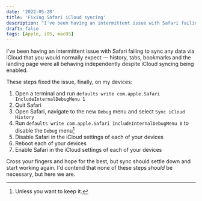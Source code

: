 ```yaml
---
date: '2022-05-28'
title: 'Fixing Safari iCloud syncing'
description: "I've been having an intermittent issue with Safari failing to sync any data via iCloud that you would normally expect — history, tabs, bookmarks and the landing page were all behaving independently despite iCloud syncing being enabled."
draft: false
tags: [Apple, iOS, macOS]
---
```


I've been having an intermittent issue with Safari failing to sync any data via iCloud that you would normally expect — history, tabs, bookmarks and the landing page were all behaving independently despite iCloud syncing being enabled.<!-- excerpt -->

These steps fixed the issue, finally, on my devices:

1. Open a terminal and run `defaults write com.apple.Safari IncludeInternalDebugMenu 1`
2. Quit Safari
3. Open Safari, navigate to the new `Debug` menu and select `Sync iCloud History`
4. Run `defaults write com.apple.Safari IncludeInternalDebugMenu 0` to disable the `Debug` menu[^1]
5. Disable Safari in the iCloud settings of each of your devices
6. Reboot each of your devices
7. Enable Safari in the iCloud settings of each of your devices

Cross your fingers and hope for the best, but sync should settle down and start working again. I'd contend that none of these steps _should_ be necessary, but here we are.

[^1]: Unless you want to keep it.
